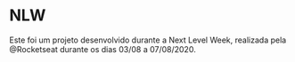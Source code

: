 # NLW

Este foi um projeto desenvolvido durante a Next Level Week, realizada pela @Rocketseat durante os dias 03/08 a 07/08/2020.

